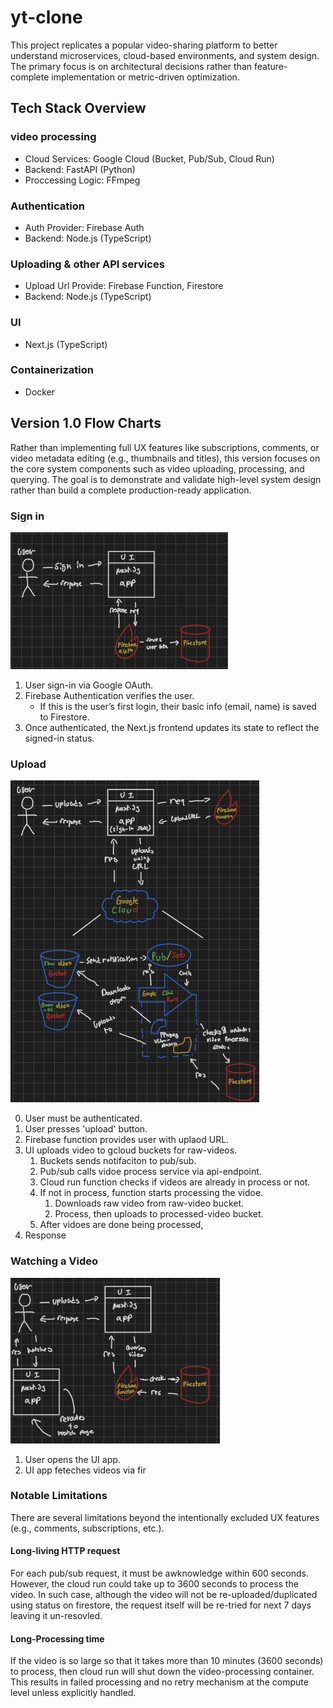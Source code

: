 # yt-clone
This project replicates a popular video-sharing platform to better understand microservices, cloud-based environments, and system design. The primary focus is on architectural decisions rather than feature-complete implementation or metric-driven optimization.

## Tech Stack Overview 

### video processing
- Cloud Services: Google Cloud (Bucket, Pub/Sub, Cloud Run)
- Backend: FastAPI (Python)
- Proccessing Logic: FFmpeg 

### Authentication 
- Auth Provider: Firebase Auth
- Backend: Node.js (TypeScript)

### Uploading & other API services 
- Upload Url Provide: Firebase Function, Firestore 
- Backend: Node.js (TypeScript)

### UI
- Next.js (TypeScript)

### Containerization
- Docker

## Version 1.0 Flow Charts 
Rather than implementing full UX features like subscriptions, comments, or video metadata editing (e.g., thumbnails and titles), this version focuses on the core system components such as video uploading, processing, and querying. The goal is to demonstrate and validate high-level system design rather than build a complete production-ready application.

### Sign in 
![Sign-in Flowchart](imgs/Sign-in-flowchart.png) 

1. User sign-in via Google OAuth.
2. Firebase Authentication verifies the user.
	- If this is the user’s first login, their basic info (email, name) is saved to Firestore.
3. Once authenticated, the Next.js frontend updates its state to reflect the signed-in status.

### Upload 
![Upload Flowchart](imgs/Upload-flowchart.png)

0. User must be authenticated. 
1. User presses 'upload' button.
2. Firebase function provides user with uplaod URL.
3. UI uploads video to gcloud buckets for raw-videos.
    1. Buckets sends notifaciton to pub/sub.
    2. Pub/sub calls vidoe process service via api-endpoint.
    3. Cloud run function checks if videos are already in process or not.
    4. If not in process, function starts processing the vidoe.
        1. Downloads raw video from raw-video bucket.
        2. Process, then uploads to processed-video bucket.
    5. After vidoes are done being processed, 
4. Response 

### Watching a Video  
![Upload Flowchart](imgs/Watch-video-flowchart.png)

1. User opens the UI app.
2. UI app feteches videos via fir

### Notable Limitations 
There are several limitations beyond the intentionally excluded UX features (e.g., comments, subscriptions, etc.).

#### Long-living HTTP request 
For each pub/sub request, it must be awknowledge within 600 seconds. However, the cloud run could take up to 3600 seconds to process the video. In such case, although the video will not be re-uploaded/duplicated using status on firestore, the request itself will be re-tried for next 7 days leaving it un-resovled. 

#### Long-Processing time
If the video is so large so that it takes more than 10 minutes (3600 seconds) to process, then cloud run will shut down the video-processing container. This results in failed processing and no retry mechanism at the compute level unless explicitly handled.